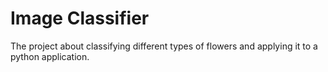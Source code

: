 # Image Classifier
 The project about classifying different types of flowers and applying it to a python application.
